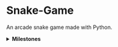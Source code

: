 # Snake-Game
An arcade snake game made with Python. 

<details><summary><b>Milestones<b/></summary>
<hr>
  
  - Todo
      - Obstacles
      - Second Player and Lives
      - Other Level
      - Main Menu
      - AI Snake
      - Login
      - Leader Board
      - Save Progress
  
  - Compleated
     - Respawn Snake
     - Border Collision
     - Score
     - Spawning apple and snake growth
     - Snake motion
    
